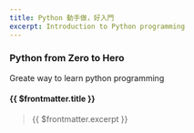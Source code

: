 ```yaml
---
title: Python 動手做，好入門
excerpt: Introduction to Python programming
---
```


### Python from Zero to Hero

Greate way to learn python programming

#### {{ $frontmatter.title }}
> {{ $frontmatter.excerpt }}



